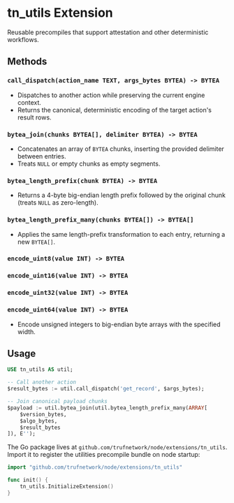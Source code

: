 # tn_utils Extension

Reusable precompiles that support attestation and other deterministic workflows.

## Methods

### `call_dispatch(action_name TEXT, args_bytes BYTEA) -> BYTEA`
- Dispatches to another action while preserving the current engine context.
- Returns the canonical, deterministic encoding of the target action's result rows.

### `bytea_join(chunks BYTEA[], delimiter BYTEA) -> BYTEA`
- Concatenates an array of `BYTEA` chunks, inserting the provided delimiter between entries.
- Treats `NULL` or empty chunks as empty segments.

### `bytea_length_prefix(chunk BYTEA) -> BYTEA`
- Returns a 4-byte big-endian length prefix followed by the original chunk (treats `NULL` as zero-length).

### `bytea_length_prefix_many(chunks BYTEA[]) -> BYTEA[]`
- Applies the same length-prefix transformation to each entry, returning a new `BYTEA[]`.

### `encode_uint8(value INT) -> BYTEA`
### `encode_uint16(value INT) -> BYTEA`
### `encode_uint32(value INT) -> BYTEA`
### `encode_uint64(value INT) -> BYTEA`
- Encode unsigned integers to big-endian byte arrays with the specified width.

## Usage

```sql
USE tn_utils AS util;

-- Call another action
$result_bytes := util.call_dispatch('get_record', $args_bytes);

-- Join canonical payload chunks
$payload := util.bytea_join(util.bytea_length_prefix_many(ARRAY[
    $version_bytes,
    $algo_bytes,
    $result_bytes
]), E'');
```

The Go package lives at `github.com/trufnetwork/node/extensions/tn_utils`.
Import it to register the utilities precompile bundle on node startup:

```go
import "github.com/trufnetwork/node/extensions/tn_utils"

func init() {
    tn_utils.InitializeExtension()
}
```
